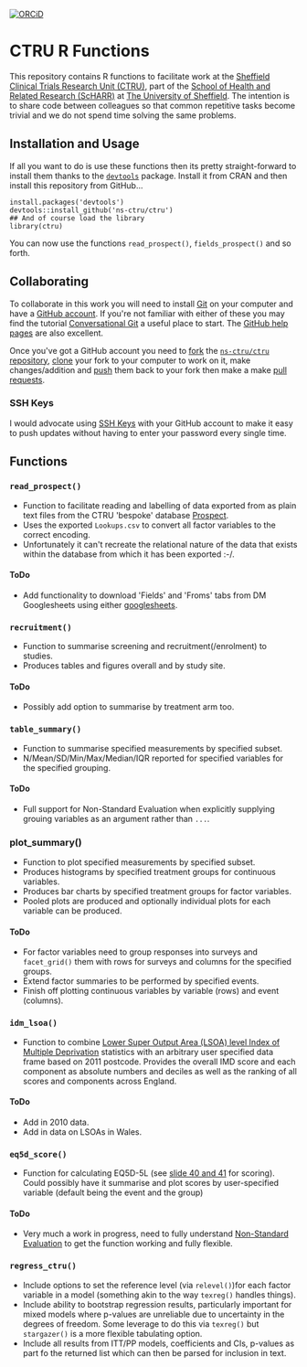 [![ORCiD](https://img.shields.io/badge/ORCiD-0000--0001--8301--6857-green.svg)](https://orcid.org/0000-0001-8301-6857)

# CTRU R Functions

This repository contains R functions to facilitate work at the [Sheffield Clinical Trials Research Unit (CTRU)](https://www.shef.ac.uk/scharr/sections/dts/ctru), part of the [School of Health and Related Research (ScHARR)](http://www.sheffield.ac.uk/scharr) at [The University of Sheffield](http://www.sheffield.ac.uk/).  The intention is to share code between colleagues so that common repetitive tasks become trivial and we do not spend time solving the same problems.

## Installation and Usage

If all you want to do is use these functions then its pretty straight-forward to install them thanks to the [`devtools`](https://cran.r-project.org/web/packages/devtools/index.html) package.  Install it from CRAN and then install this repository from GitHub...

```
install.packages('devtools')
devtools::install_github('ns-ctru/ctru')
## And of course load the library
library(ctru)
```

You can now use the functions `read_prospect()`, `fields_prospect()` and so forth.

## Collaborating

To collaborate in this work you will need to install [Git](https://git-scm.com) on your computer and have a [GitHub account](https://www.github.com/join).  If you're not familiar with either of these you may find the tutorial [Conversational Git](http://blog.anvard.org/conversational-git/) a useful place to start.  The [GitHub help pages](https://help.github.com/) are also excellent.

Once you've got a GitHub account you need to [fork](https://guides.github.com/activities/forking/) the [`ns-ctru/ctru` repository](https://github.com/ns-ctru/ctru), [clone](https://git-scm.com/docs/git-clone) your fork to your computer to work on it, make changes/addition and [push](https://help.github.com/articles/pushing-to-a-remote/) them back to your fork then make a make [pull requests](https://git-scm.com/docs/git-pull).

### SSH Keys

I would advocate using [SSH Keys](https://help.github.com/articles/generating-an-ssh-key/) with your GitHub account to make it easy to push updates without having to enter your password every single time.

## Functions

### `read_prospect()`

* Function to facilitate reading and labelling of data exported from as plain text files from the CTRU 'bespoke' database [Prospect](https://www.ctru-prospect.shef.ac.uk/).
* Uses the exported `Lookups.csv` to convert all factor variables to the correct encoding.
* Unfortunately it can't recreate the relational nature of the data that exists within the database from which it has been exported :-/.

#### ToDo

* Add functionality to download 'Fields' and 'Froms' tabs from DM Googlesheets using either [googlesheets](https://cran.r-project.org/web/packages/googlesheets/index.html).

### `recruitment()`

* Function to summarise screening and recruitment(/enrolment) to studies.
* Produces tables and figures overall and by study site.

#### ToDo

* Possibly add option to summarise by treatment arm too.

### `table_summary()`

* Function to summarise specified measurements by specified subset.
* N/Mean/SD/Min/Max/Median/IQR reported for specified variables for the specified grouping.

#### ToDo

* Full support for Non-Standard Evaluation when explicitly supplying grouing variables as an argument rather than `...`.

### plot_summary()

* Function to plot specified measurements by specified subset.
* Produces histograms by specified treatment groups for continuous variables.
* Produces bar charts by specified treatment groups for factor variables.
* Pooled plots are produced and optionally individual plots for each variable can be produced.

#### ToDo

* For factor variables need to group responses into surveys and `facet_grid()` them with rows for surveys and columns for the specified groups.
* Extend factor summaries to be performed by specified events.
* Finish off plotting continuous variables by variable (rows) and event (columns).

### `idm_lsoa()`

* Function to combine [Lower Super Output Area (LSOA) level Index of Multiple Deprivation](https://www.gov.uk/government/statistics/english-indices-of-deprivation-2015) statistics with an arbitrary user specified data frame based on 2011 postcode.  Provides the overall IMD score and each component as absolute numbers and deciles as well as the ranking of all scores and components across England.

#### ToDo

* Add in 2010 data.
* Add in data on LSOAs in Wales.

### `eq5d_score()`

* Function for calculating EQ5D-5L (see [slide 40 and 41](http://www.slideshare.net/OHENews/ohe-seminar-5ll-value-set-oct2014-revised-jun15) for scoring).  Could possibly have it summarise and plot scores by user-specified variable (default being the event and the group)

#### ToDo

* Very much a work in progress, need to fully understand [Non-Standard Evaluation](http://dplyr.tidyverse.org/articles/programming.html) to get the function working and fully flexible.


### `regress_ctru()`

* Include options to set the reference level (via `relevel()`)for each factor variable in a model (something akin to the way `texreg()` handles things).
* Include ability to bootstrap regression results, particularly important for mixed models where p-values are unreliable due to uncertainty in the degrees of freedom.  Some leverage to do this via `texreg()` but `stargazer()` is a more flexible tabulating option.
* Include all results from ITT/PP models, coefficients and CIs, p-values as part fo the returned list which can then be parsed for inclusion in text.
